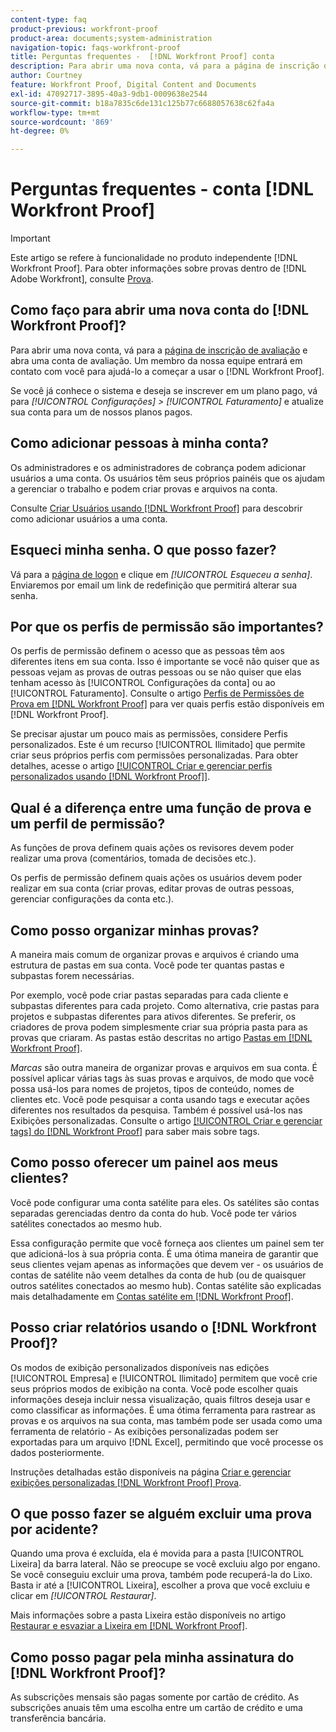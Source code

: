 ```yaml
---
content-type: faq
product-previous: workfront-proof
product-area: documents;system-administration
navigation-topic: faqs-workfront-proof
title: Perguntas frequentes -  [!DNL Workfront Proof] conta
description: Para abrir uma nova conta, vá para a página de inscrição de avaliação e abra uma conta de avaliação. Um membro de nossa equipe entrará em contato com você para ajudá-lo a começar a usar o  [!DNL Workfront Proof].
author: Courtney
feature: Workfront Proof, Digital Content and Documents
exl-id: 47092717-3895-40a3-9db1-0009638e2544
source-git-commit: b18a7835c6de131c125b77c6688057638c62fa4a
workflow-type: tm+mt
source-wordcount: '869'
ht-degree: 0%

---
```


# Perguntas frequentes - conta [!DNL Workfront Proof]

>[!IMPORTANT]
>
>Este artigo se refere à funcionalidade no produto independente [!DNL Workfront Proof]. Para obter informações sobre provas dentro de [!DNL Adobe Workfront], consulte [Prova](../../../review-and-approve-work/proofing/proofing.md).

## Como faço para abrir uma nova conta do [!DNL Workfront Proof]?

Para abrir uma nova conta, vá para a [página de inscrição de avaliação](https://business.adobe.com/products/workfront/proofing-approvals.html) e abra uma conta de avaliação. Um membro da nossa equipe entrará em contato com você para ajudá-lo a começar a usar o [!DNL Workfront Proof].

Se você já conhece o sistema e deseja se inscrever em um plano pago, vá para *[!UICONTROL Configurações]* *>* *[!UICONTROL Faturamento]* e atualize sua conta para um de nossos planos pagos.

## Como adicionar pessoas à minha conta?

Os administradores e os administradores de cobrança podem adicionar usuários a uma conta. Os usuários têm seus próprios painéis que os ajudam a gerenciar o trabalho e podem criar provas e arquivos na conta.

Consulte [Criar Usuários usando [!DNL Workfront Proof]](../../../workfront-proof/wp-mnguserscontacts/users/create-users.md) para descobrir como adicionar usuários a uma conta.

## Esqueci minha senha. O que posso fazer?

Vá para a [página de logon](https://app.proofhq.com/login) e clique em *[!UICONTROL Esqueceu a senha]*. Enviaremos por email um link de redefinição que permitirá alterar sua senha.

## Por que os perfis de permissão são importantes?

Os perfis de permissão definem o acesso que as pessoas têm aos diferentes itens em sua conta. Isso é importante se você não quiser que as pessoas vejam as provas de outras pessoas ou se não quiser que elas tenham acesso às [!UICONTROL Configurações da conta] ou ao [!UICONTROL Faturamento]. Consulte o artigo [Perfis de Permissões de Prova em  [!DNL Workfront Proof]](../../../workfront-proof/wp-acct-admin/account-settings/proof-perm-profiles-in-wp.md) para ver quais perfis estão disponíveis em [!DNL Workfront Proof].

Se precisar ajustar um pouco mais as permissões, considere Perfis personalizados. Este é um recurso [!UICONTROL Ilimitado] que permite criar seus próprios perfis com permissões personalizadas. Para obter detalhes, acesse o artigo [[!UICONTROL Criar e gerenciar perfis personalizados usando  [!DNL Workfront Proof]]](../../../workfront-proof/wp-mnguserscontacts/users/create-and-manage-custom-profiles.md).

## Qual é a diferença entre uma função de prova e um perfil de permissão?

As funções de prova definem quais ações os revisores devem poder realizar uma prova (comentários, tomada de decisões etc.).

Os perfis de permissão definem quais ações os usuários devem poder realizar em sua conta (criar provas, editar provas de outras pessoas, gerenciar configurações da conta etc.).

## Como posso organizar minhas provas?

A maneira mais comum de organizar provas e arquivos é criando uma estrutura de pastas em sua conta. Você pode ter quantas pastas e subpastas forem necessárias.

Por exemplo, você pode criar pastas separadas para cada cliente e subpastas diferentes para cada projeto. Como alternativa, crie pastas para projetos e subpastas diferentes para ativos diferentes. Se preferir, os criadores de prova podem simplesmente criar sua própria pasta para as provas que criaram. As pastas estão descritas no artigo [Pastas em [!DNL Workfront Proof]](../../../workfront-proof/wp-work-proofsfiles/organize-your-work/folders.md).

*Marcas* são outra maneira de organizar provas e arquivos em sua conta. É possível aplicar várias tags às suas provas e arquivos, de modo que você possa usá-los para nomes de projetos, tipos de conteúdo, nomes de clientes etc. Você pode pesquisar a conta usando tags e executar ações diferentes nos resultados da pesquisa. Também é possível usá-los nas Exibições personalizadas. Consulte o artigo [[!UICONTROL Criar e gerenciar tags] do  [!DNL Workfront Proof]](../../../workfront-proof/wp-work-proofsfiles/organize-your-work/create-and-manage-tags.md) para saber mais sobre tags.

## Como posso oferecer um painel aos meus clientes?

Você pode configurar uma conta satélite para eles. Os satélites são contas separadas gerenciadas dentro da conta do hub. Você pode ter vários satélites conectados ao mesmo hub.

Essa configuração permite que você forneça aos clientes um painel sem ter que adicioná-los à sua própria conta. É uma ótima maneira de garantir que seus clientes vejam apenas as informações que devem ver - os usuários de contas de satélite não veem detalhes da conta de hub (ou de quaisquer outros satélites conectados ao mesmo hub). Contas satélite são explicadas mais detalhadamente em [Contas satélite em [!DNL Workfront Proof]](../../../workfront-proof/wp-acct-admin/satellite-accounts/sat-accts-in-wp.md).

## Posso criar relatórios usando o [!DNL Workfront Proof]?

Os modos de exibição personalizados disponíveis nas edições [!UICONTROL Empresa] e [!UICONTROL Ilimitado] permitem que você crie seus próprios modos de exibição na conta. Você pode escolher quais informações deseja incluir nessa visualização, quais filtros deseja usar e como classificar as informações. É uma ótima ferramenta para rastrear as provas e os arquivos na sua conta, mas também pode ser usada como uma ferramenta de relatório - As exibições personalizadas podem ser exportadas para um arquivo [!DNL Excel], permitindo que você processe os dados posteriormente.

Instruções detalhadas estão disponíveis na página [Criar e gerenciar exibições personalizadas [!DNL Workfront Proof] Prova](../../../workfront-proof/wp-work-proofsfiles/manage-your-work/create-and-manage-custom-views.md).

## O que posso fazer se alguém excluir uma prova por acidente?

Quando uma prova é excluída, ela é movida para a pasta [!UICONTROL Lixeira] da barra lateral. Não se preocupe se você excluiu algo por engano. Se você conseguiu excluir uma prova, também pode recuperá-la do Lixo. Basta ir até a [!UICONTROL Lixeira], escolher a prova que você excluiu e clicar em *[!UICONTROL Restaurar]*.

Mais informações sobre a pasta Lixeira estão disponíveis no artigo [Restaurar e esvaziar a Lixeira em [!DNL Workfront Proof]](../../../workfront-proof/wp-work-proofsfiles/manage-your-work/restore-and-empty-trash.md).

## Como posso pagar pela minha assinatura do [!DNL Workfront Proof]?

As subscrições mensais são pagas somente por cartão de crédito. As subscrições anuais têm uma escolha entre um cartão de crédito e uma transferência bancária. <!--Visit the [Account Payment in [!DNL Workfront Proof]](../../../workfront-proof/wp-billingsettings/manage-your-billing/acct-payment-in-wp.md) help page for additional information.-->
